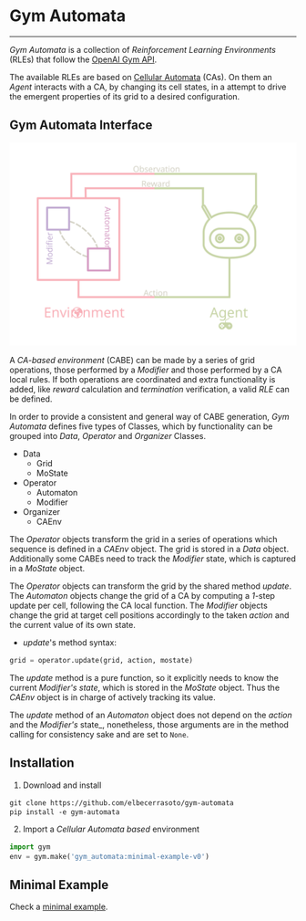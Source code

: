 # Gym Automata
---

_Gym Automata_ is a collection of _Reinforcement Learning Environments_ (RLEs) that follow the [OpenAI Gym API](https://gym.openai.com/docs).

The available RLEs are based on [Cellular Automata](https://en.wikipedia.org/wiki/Cellular_automaton) (CAs). On them an _Agent_ interacts with a CA, by changing its cell states, in a attempt to drive the emergent properties of its grid to a desired configuration.

## Gym Automata Interface

![Interface](pics/gym_automata_diagram.svg)

A _CA-based environment_ (CABE) can be made by a series of grid operations, those performed by a _Modifier_ and those performed by a CA local rules. If both operations are coordinated and extra functionality is added, like _reward_ calculation and _termination_ verification, a valid _RLE_ can be defined.

In order to provide a consistent and general way of CABE generation, _Gym Automata_ defines five types of Classes, which by functionality can be grouped into _Data_, _Operator_ and _Organizer_ Classes.
+ Data
	+ Grid
	+ MoState
+ Operator
	+ Automaton
	+ Modifier
+ Organizer
	+ CAEnv

The _Operator_ objects transform the grid in a series of operations which sequence is defined in a _CAEnv_ object. The grid is stored in a _Data_ object. Additionally some CABEs need to track the _Modifier_ state, which is captured in a _MoState_ object.

The _Operator_ objects can transform the grid by the shared method _update_. The _Automaton_ objects change the grid of a CA by computing a _1_-step update per cell, following the CA local function. The _Modifier_ objects change the grid at target cell positions accordingly to the taken _action_ and the current value of its own state.

+ _update_'s method syntax:
```python
grid = operator.update(grid, action, mostate)
```

The _update_ method is a pure function, so it explicitly needs to know the current _Modifier's state_, which is stored in the _MoState_ object. Thus the _CAEnv_ object is in charge of actively tracking its value.

The _update_ method of an _Automaton_ object does not depend on the _action_ and the _Modifier's_ state_, nonetheless, those arguments are in the method calling for consistency sake and are set to `None`.

## Installation
1. Download and install 
```shell
git clone https://github.com/elbecerrasoto/gym-automata
pip install -e gym-automata
```
2. Import a _Cellular Automata based_ environment
```python
import gym
env = gym.make('gym_automata:minimal-example-v0')
```

## Minimal Example

Check a [minimal example](gym_automata/envs/minimal_example_env.py).
